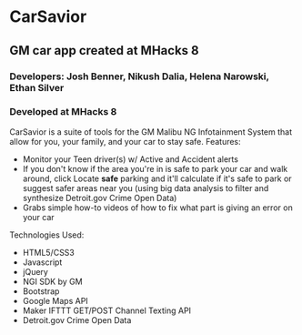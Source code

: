 # CarSavior
## GM car app created at MHacks 8
### Developers: Josh Benner, Nikush Dalia, Helena Narowski, Ethan Silver
### Developed at MHacks 8

CarSavior is a suite of tools for the GM Malibu NG Infotainment System that allow for you, your family, and your car to stay safe.
Features:
- Monitor your Teen driver(s) w/ Active and Accident alerts
- If you don't know if the area you're in is safe to park your car and walk around, click Locate <strong>safe</strong> parking and it'll calculate if it's safe to park or suggest safer areas near you (using big data analysis to filter and synthesize Detroit.gov Crime Open Data)
- Grabs simple how-to videos of how to fix what part is giving an error on your car

Technologies Used:
- HTML5/CSS3
- Javascript
- jQuery
- NGI SDK by GM
- Bootstrap
- Google Maps API
- Maker IFTTT GET/POST Channel Texting API
- Detroit.gov Crime Open Data
